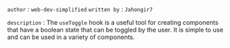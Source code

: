 

`author` : `web-dev-simplified`
`written by` : `Jahongir7`

`description` : The `useToggle` hook is a useful tool for creating components that have a boolean state that can be toggled by the user. It is simple to use and can be used in a variety of components.


